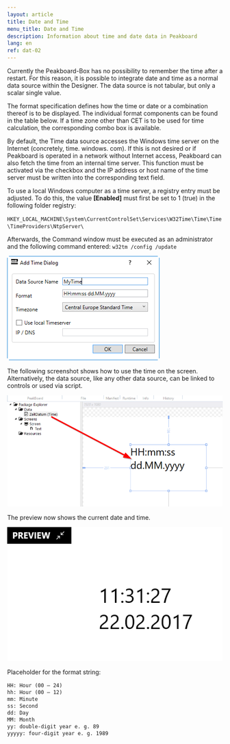 ```yaml
---
layout: article
title: Date and Time
menu_title: Date and Time
description: Information about time and date data in Peakboard
lang: en
ref: dat-02
---
```

Currently the Peakboard-Box has no possibility to remember the time after a restart. For this reason, it is possible to integrate date and time as a normal data source within the Designer. The data source is not tabular, but only a scalar single value.

The format specification defines how the time or date or a combination thereof is to be displayed. The individual format components can be found in the table below. If a time zone other than CET is to be used for time calculation, the corresponding combo box is available.

By default, the Time data source accesses the Windows time server on the Internet (concretely, time. windows. com). If this is not desired or if Peakboard is operated in a network without Internet access, Peakboard can also fetch the time from an internal time server. This function must be activated via the checkbox and the IP address or host name of the time server must be written into the corresponding text field.

To use a local Windows computer as a time server, a registry entry must be adjusted.
To do this, the value **[Enabled]** must first be set to 1 (true) in the following folder registry:

`HKEY_LOCAL_MACHINE\System\CurrentControlSet\Services\W32Time\Time\Time\TimeProviders\NtpServer\`

Afterwards, the Command window must be executed as an administrator and the following command entered:
`w32tm /config /update`

 ![image_1](/assets/images/Data_Sources/Date_and_Time/AddTimeDialog.png)

The following screenshot shows how to use the time on the screen. Alternatively, the data source, like any other data source, can be linked to controls or used via script.

 ![image_1](/assets/images/Data_Sources/Date_and_Time/PlaceTime.png)

The preview now shows the current date and time.

![image_1](/assets/images/Data_Sources/Date_and_Time/PreviewTime.png)

Placeholder for the format string:

 ```
HH: Hour (00 – 24)
hh: Hour (00 – 12)
mm: Minute
ss: Second
dd: Day
MM: Month
yy: double-digit year e. g. 89
yyyyy: four-digit year e. g. 1989
```
